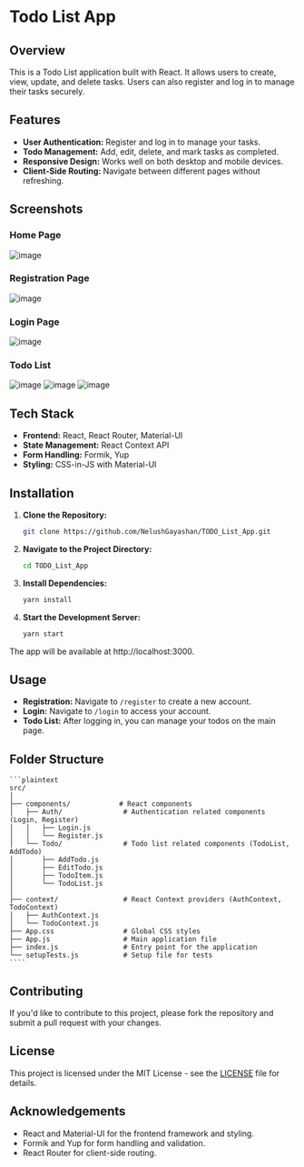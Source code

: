 # Todo List App

## Overview

This is a Todo List application built with React. It allows users to create, view, update, and delete tasks. Users can also register and log in to manage their tasks securely.

## Features

- **User Authentication:** Register and log in to manage your tasks.
- **Todo Management:** Add, edit, delete, and mark tasks as completed.
- **Responsive Design:** Works well on both desktop and mobile devices.
- **Client-Side Routing:** Navigate between different pages without refreshing.

## Screenshots

### Home Page

![image](https://github.com/user-attachments/assets/1f41622e-f2f3-453a-aaee-97c00656d239)

### Registration Page

![image](https://github.com/user-attachments/assets/eb77bd35-a610-4f06-b330-76201655f2cc)

### Login Page

![image](https://github.com/user-attachments/assets/1f41622e-f2f3-453a-aaee-97c00656d239)

### Todo List

![image](https://github.com/user-attachments/assets/e52b66b7-6023-4324-8ca0-68740996bfd6)
![image](https://github.com/user-attachments/assets/c7686807-3e72-4eed-addf-8a824b904341)
![image](https://github.com/user-attachments/assets/7df78359-fe7c-48ce-9aa7-76ab98ed4ca0)


## Tech Stack

- **Frontend:** React, React Router, Material-UI
- **State Management:** React Context API
- **Form Handling:** Formik, Yup
- **Styling:** CSS-in-JS with Material-UI

## Installation

1. **Clone the Repository:**
   ```bash
   git clone https://github.com/NelushGayashan/TODO_List_App.git
    ````
2. **Navigate to the Project Directory:**
    ```bash
    cd TODO_List_App
   ````

3. **Install Dependencies:**
    ```bash
    yarn install
   ````

3. **Start the Development Server:**
    ```bash
    yarn start
   ````

The app will be available at http://localhost:3000.

## Usage

- **Registration:** Navigate to `/register` to create a new account.
- **Login:** Navigate to `/login` to access your account.
- **Todo List:** After logging in, you can manage your todos on the main page.


## Folder Structure
    ```plaintext
    src/
    │
    ├── components/            # React components
    │   ├── Auth/               # Authentication related components (Login, Register)
    │   │   ├── Login.js
    │   │   └── Register.js
    │   └── Todo/               # Todo list related components (TodoList, AddTodo)
    │       ├── AddTodo.js
    │       ├── EditTodo.js
    │       ├── TodoItem.js
    │       └── TodoList.js
    │
    ├── context/                # React Context providers (AuthContext, TodoContext)
    │   ├── AuthContext.js               
    │   └── TodoContext.js
    ├── App.css                 # Global CSS styles
    ├── App.js                  # Main application file
    ├── index.js                # Entry point for the application
    └── setupTests.js           # Setup file for tests
    ````

## Contributing

If you'd like to contribute to this project, please fork the repository and submit a pull request with your changes.

## License

This project is licensed under the MIT License - see the [LICENSE](LICENSE) file for details.

## Acknowledgements

- React and Material-UI for the frontend framework and styling.
- Formik and Yup for form handling and validation.
- React Router for client-side routing.
